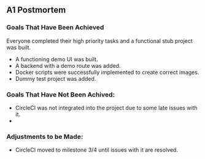 ## A1 Postmortem

### Goals That Have Been Achieved
Everyone completed their high priority tasks and a functional stub project was built.

- A functioning demo UI was built.
- A backend with a demo route was added.
- Docker scripts were successfully implemented to create correct images.
- Dummy test project was added.

### Goals That Have Not Been Achived:
- CircleCI was not integrated into the project due to some late issues with it.
- 


### Adjustments to be Made:
- CircleCI moved to milestone 3/4 until issues with it are resolved.
